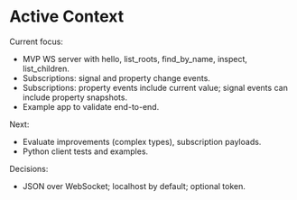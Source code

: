 # Active Context

Current focus:
- MVP WS server with hello, list_roots, find_by_name, inspect, list_children.
- Subscriptions: signal and property change events.
 - Subscriptions: property events include current value; signal events can include property snapshots.
- Example app to validate end-to-end.

Next:
- Evaluate improvements (complex types), subscription payloads.
- Python client tests and examples.

Decisions:
- JSON over WebSocket; localhost by default; optional token.
